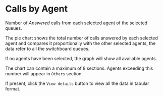 # Calls by Agent

Number of *Answered* calls from each selected agent of the selected queues.

The pie chart shows the total number of calls answered by each selected agent 
and compares it proportionally with the other selected agents, the data refer
to all the switchboard queues.

If no agents have been selected, the graph will show all available agents.

The chart can contain a maximum of 8 sections. Agents exceeding this number
will appear in ``Others`` section.

If present, click the ``View details`` button to view all the data
in tabular format.
